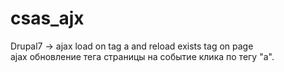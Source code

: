 # csas_ajx<br/>
Drupal7 -> ajax load on tag a and reload exists tag on page<br/>
ajax обновление тега страницы на событие клика по тегу "a".

